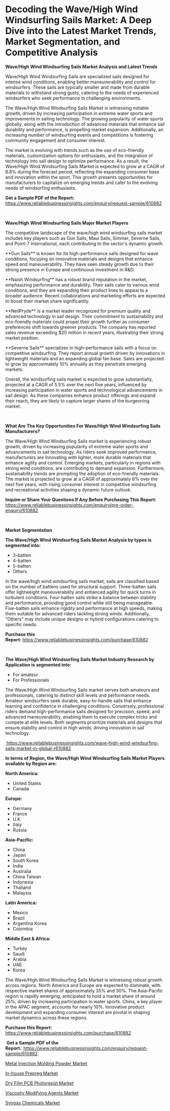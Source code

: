 <p><h1>Decoding the Wave/High Wind Windsurfing Sails Market: A Deep Dive into the Latest Market Trends, Market Segmentation, and Competitive Analysis</h1></p><p><strong>Wave/High Wind Windsurfing Sails Market Analysis and Latest Trends</strong></p>
<p><p>Wave/High Wind Windsurfing Sails are specialized sails designed for intense wind conditions, enabling better maneuverability and control for windsurfers. These sails are typically smaller and made from durable materials to withstand strong gusts, catering to the needs of experienced windsurfers who seek performance in challenging environments.</p><p>The Wave/High Wind Windsurfing Sails Market is witnessing notable growth, driven by increasing participation in extreme water sports and improvements in sailing technology. The growing popularity of water sports globally, along with the introduction of advanced materials that enhance sail durability and performance, is propelling market expansion. Additionally, an increasing number of windsurfing events and competitions is fostering community engagement and consumer interest.</p><p>The market is evolving with trends such as the use of eco-friendly materials, customization options for enthusiasts, and the integration of technology into sail design to optimize performance. As a result, the Wave/High Wind Windsurfing Sails Market is expected to grow at a CAGR of 6.8% during the forecast period, reflecting the expanding consumer base and innovation within the sport. This growth presents opportunities for manufacturers to capitalize on emerging trends and cater to the evolving needs of windsurfing enthusiasts.</p></p>
<p><strong>Get a Sample PDF of the Report:&nbsp;</strong> <a href="https://www.reliablebusinessinsights.com/enquiry/request-sample/610882?utm_campaign=60&utm_medium=2&utm_source=Github&utm_content=ia&utm_term=10122024&utm_id=wavehigh-wind-windsurfing-sails">https://www.reliablebusinessinsights.com/enquiry/request-sample/610882</a></p>
<p>&nbsp;</p>
<p><strong>Wave/High Wind Windsurfing Sails Major Market Players</strong></p>
<p><p>The competitive landscape of the wave/high wind windsurfing sails market includes key players such as Gun Sails, Maui Sails, Simmer, Severne Sails, and Point-7 International, each contributing to the sector's dynamic growth. </p><p>**Gun Sails** is known for its high-performance sails designed for wave conditions, focusing on innovative materials and designs that enhance speed and maneuverability. They have seen steady growth due to their strong presence in Europe and continuous investment in R&D.</p><p>**Naish Windsurfing** has a robust brand reputation in the market, emphasizing performance and durability. Their sails cater to various wind conditions, and they are expanding their product lines to appeal to a broader audience. Recent collaborations and marketing efforts are expected to boost their market share significantly.</p><p>**NeilPryde** is a market leader recognized for premium quality and advanced technology in sail design. Their commitment to sustainability and eco-friendly materials could propel their growth further as consumer preferences shift towards greener products. The company has reported sales revenue exceeding $20 million in recent years, illustrating their strong market position.</p><p>**Severne Sails** specializes in high-performance sails with a focus on competitive windsurfing. They report annual growth driven by innovations in lightweight materials and an expanding global fan base. Sales are projected to grow by approximately 10% annually as they penetrate emerging markets.</p><p>Overall, the windsurfing sails market is expected to grow substantially, projected at a CAGR of 5.5% over the next five years, influenced by increasing participation in water sports and technological advancements in sail design. As these companies enhance product offerings and expand their reach, they are likely to capture larger shares of the burgeoning market.</p></p>
<p>&nbsp;</p>
<p><strong>What Are The Key Opportunities For Wave/High Wind Windsurfing Sails Manufacturers?</strong></p>
<p><p>The Wave/High Wind Windsurfing Sails market is experiencing robust growth, driven by increasing popularity of extreme water sports and advancements in sail technology. As riders seek improved performance, manufacturers are innovating with lighter, more durable materials that enhance agility and control. Emerging markets, particularly in regions with strong wind conditions, are contributing to demand expansion. Furthermore, sustainability trends are prompting the adoption of eco-friendly materials. The market is projected to grow at a CAGR of approximately 6% over the next five years, with rising consumer interest in competitive windsurfing and recreational activities shaping a dynamic future outlook.</p></p>
<p><strong>Inquire or Share Your Questions If Any Before Purchasing This Report:</strong> <a href="https://www.reliablebusinessinsights.com/enquiry/pre-order-enquiry/610882?utm_campaign=60&utm_medium=2&utm_source=Github&utm_content=ia&utm_term=10122024&utm_id=wavehigh-wind-windsurfing-sails">https://www.reliablebusinessinsights.com/enquiry/pre-order-enquiry/610882</a></p>
<p>&nbsp;</p>
<p><strong>Market Segmentation</strong></p>
<p><strong>The Wave/High Wind Windsurfing Sails Market Analysis by types is segmented into:</strong></p>
<p><ul><li>3-batten</li><li>4-batten</li><li>5-batten</li><li>Others</li></ul></p>
<p><p>In the wave/high wind windsurfing sails market, sails are classified based on the number of battens used for structural support. Three-batten sails offer lightweight maneuverability and enhanced agility for quick turns in turbulent conditions. Four-batten sails strike a balance between stability and performance, providing good control while still being manageable. Five-batten sails enhance rigidity and performance at high speeds, making them suitable for advanced riders tackling strong winds. Additionally, "Others" may include unique designs or hybrid configurations catering to specific needs.</p></p>
<p><strong>Purchase this Report:&nbsp;</strong><a href="https://www.reliablebusinessinsights.com/purchase/610882?utm_campaign=60&utm_medium=2&utm_source=Github&utm_content=ia&utm_term=10122024&utm_id=wavehigh-wind-windsurfing-sails">https://www.reliablebusinessinsights.com/purchase/610882</a></p>
<p>&nbsp;</p>
<p><strong>The Wave/High Wind Windsurfing Sails Market Industry Research by Application is segmented into:</strong></p>
<p><ul><li>For amateur</li><li>For Professionals</li></ul></p>
<p><p>The Wave/High Wind Windsurfing Sails market serves both amateurs and professionals, catering to distinct skill levels and performance needs. Amateur windsurfers seek durable, easy-to-handle sails that enhance learning and confidence in challenging conditions. Conversely, professional riders demand high-performance sails designed for precision, speed, and advanced maneuverability, enabling them to execute complex tricks and compete at elite levels. Both segments prioritize materials and designs that ensure stability and control in high winds, driving innovation in sail technology.</p></p>
<p><a href="https://www.reliablebusinessinsights.com/wave-high-wind-windsurfing-sails-market-in-global-r610882?utm_campaign=60&utm_medium=2&utm_source=Github&utm_content=ia&utm_term=10122024&utm_id=wavehigh-wind-windsurfing-sails">&nbsp;https://www.reliablebusinessinsights.com/wave-high-wind-windsurfing-sails-market-in-global-r610882</a></p>
<p><strong>In terms of Region, the Wave/High Wind Windsurfing Sails Market Players available by Region are:</strong></p>
<p>
    <p> <strong> North America: </strong>
        <ul>
            <li>United States</li>
            <li>Canada</li>
        </ul>
        </p> 
    <p> <strong> Europe: </strong>
        <ul>
            <li>Germany</li>
            <li>France</li>
            <li>U.K.</li>
            <li>Italy</li>
            <li>Russia</li>
        </ul>
        </p> 
    <p> <strong> Asia-Pacific: </strong>
        <ul>
            <li>China</li>
            <li>Japan</li>
            <li>South Korea</li>
            <li>India</li>
            <li>Australia</li>
            <li>China Taiwan</li>
            <li>Indonesia</li>
            <li>Thailand</li>
            <li>Malaysia</li>
        </ul>
        </p> 
    <p> <strong> Latin America: </strong>
        <ul>
            <li>Mexico</li>
            <li>Brazil</li>
            <li>Argentina Korea</li>
            <li>Colombia</li>
        </ul>
        </p> 
    <p> <strong> Middle East & Africa: </strong>
        <ul>
            <li>Turkey</li>
            <li>Saudi</li>
            <li>Arabia</li>
            <li>UAE</li>
            <li>Korea</li>
        </ul>
    </p>
    </p>
<p><p>The Wave/High Wind Windsurfing Sails Market is witnessing robust growth across regions. North America and Europe are expected to dominate, with respective market shares of approximately 35% and 30%. The Asia-Pacific region is rapidly emerging, anticipated to hold a market share of around 25%, driven by increasing participation in water sports. China, a key player in the APAC segment, accounts for nearly 10%. Innovative product development and expanding consumer interest are pivotal in shaping market dynamics across these regions.</p></p>
<p><strong>Purchase this Report: </strong><a href="https://www.reliablebusinessinsights.com/purchase/610882?utm_campaign=60&utm_medium=2&utm_source=Github&utm_content=ia&utm_term=10122024&utm_id=wavehigh-wind-windsurfing-sails">https://www.reliablebusinessinsights.com/purchase/610882</a></p>
<p>&nbsp;<strong>Get a Sample PDF of the Report:&nbsp;&nbsp;</strong><a href="https://www.reliablebusinessinsights.com/enquiry/request-sample/610882?utm_campaign=60&utm_medium=2&utm_source=Github&utm_content=ia&utm_term=10122024&utm_id=wavehigh-wind-windsurfing-sails">https://www.reliablebusinessinsights.com/enquiry/request-sample/610882</a></p>
<p><strong></strong></p>
<p><p><a href="https://www.linkedin.com/pulse/th-score-market-0ptye?utm_campaign=60&utm_medium=2&utm_source=Github&utm_content=ia&utm_term=10122024&utm_id=wavehigh-wind-windsurfing-sails">Metal Injection Molding Powder Market</a></p><p><a href="https://github.com/AshrafKhan865/Market-Research-Report-List-1/blob/main/in-house-prepreg-market.md?utm_campaign=60&utm_medium=2&utm_source=Github&utm_content=ia&utm_term=10122024&utm_id=wavehigh-wind-windsurfing-sails">In-house Prepreg Market</a></p><p><a href="https://github.com/gullattedenna/Market-Research-Report-List-1/blob/main/dry-film-pcb-photoresist-market.md?utm_campaign=60&utm_medium=2&utm_source=Github&utm_content=ia&utm_term=10122024&utm_id=wavehigh-wind-windsurfing-sails">Dry Film PCB Photoresist Market</a></p><p><a href="https://www.linkedin.com/pulse/th-score-market-0ptye?utm_campaign=60&utm_medium=2&utm_source=Github&utm_content=ia&utm_term=10122024&utm_id=wavehigh-wind-windsurfing-sails">Viscosity Modifying Agents Market</a></p><p><a href="https://www.linkedin.com/pulse/th-score-market-0ptye?utm_campaign=60&utm_medium=2&utm_source=Github&utm_content=ia&utm_term=10122024&utm_id=wavehigh-wind-windsurfing-sails">Syngas Chemicals Market</a></p></p>
